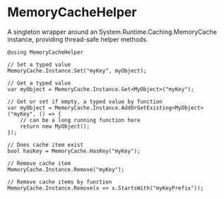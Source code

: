 # MemoryCacheHelper

A singleton wrapper around an System.Runtime.Caching.MemoryCache instance, providing thread-safe helper methods.

    @using MemoryCacheHelper

	// Set a typed value
	MemoryCache.Instance.Set("myKey", myObject);

	// Get a typed value
	var myObject = MemoryCache.Instance.Get<MyObject>("myKey"); 

	// Get or set if empty, a typed value by function
	var myObject = MemoryCache.Instance.AddOrGetExisting<MyObject>("myKey", () => {		
		// can be a long running function here
		return new MyObject();
	});

	// Does cache item exist
	bool hasKey = MemoryCache.HasKey("myKey");

	// Remove cache item
	MemoryCache.Instance.Remove("myKey");
		
	// Remove cache items by function
	MemoryCache.Instance.Remove(x => x.StartsWith("myKeyPrefix"));
